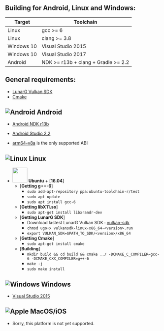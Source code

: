Building for Android, Linux and Windows:
----------------------------------------

Target | Toolchain
------------ | -------------
Linux | gcc >= 6
Linux | clang >= 3.8
Windows 10 | Visual Studio 2015
Windows 10 | Visual Studio 2017
Android | NDK >= r13b + clang + Gradle >= 2.2

General requirements:
---------------------
  
- [LunarG Vulkan SDK](http://vulkan.lunarg.com)
- [Cmake](https://cmake.org)

![Android](https://developer.android.com/images/brand/Android_Robot_100.png) Android
---

- [Android NDK r13b](https://developer.android.com/ndk/index.html)
- [Android Studio 2.2](https://developer.android.com/studio/index.html)

- [arm64-v8a](https://developer.android.com/ndk/guides/abis.html#arm64-v8a) is the only supported ABI

![Linux](https://upload.wikimedia.org/wikipedia/commons/thumb/3/35/Tux.svg/100px-Tux.svg.png) Linux
---
   - <img src="http://design.ubuntu.com/wp-content/uploads/logo-ubuntu_cof-orange-hex.svg" width="48"> **Ubuntu**
    + [**16.04**]
        + [**Getting g++-6**]
            - `sudo add-apt-repository ppa:ubuntu-toolchain-r/test`
            - `sudo apt update`
            - `sudo apt install gcc-6`
        + [**Getting libX11.so**]
            - `sudo apt-get install libxrandr-dev`
        + [**Getting LunarG SDK**]
            - Download lastest LunarG Vulkan SDK : [vulkan-sdk](https://vulkan.lunarg.com/sdk/home#linux)
            - `chmod ugo+x vulkansdk-linux-x86_64-<version>.run`
            - `export VULKAN_SDK=$PATH_TO_SDK/<version>/x86_64`
        + [**Getting Cmake**]
            - `sudo apt-get install cmake`
        + [**Building**]
            - `mkdir build && cd build && cmake ../ -DCMAKE_C_COMPILER=gcc-6 -DCMAKE_CXX_COMPILER=g++-6` 
            - `make -j`
            - `sudo make install`
        

![Windows](https://upload.wikimedia.org/wikipedia/commons/thumb/e/ee/Windows_logo_–_2012_%28dark_blue%29.svg/88px-Windows_logo_–_2012_%28dark_blue%29.svg.png) Windows
---
- [Visual Studio 2015](https://www.visualstudio.com/downloads/)

![Apple](https://upload.wikimedia.org/wikipedia/commons/thumb/f/fa/Apple_logo_black.svg/100px-Apple_logo_black.svg.png) MacOS/iOS
---
- Sorry, this platform is not yet supported.
